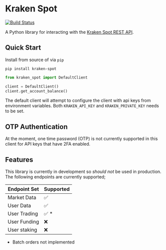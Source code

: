 # Kraken Spot

[![Build Status](https://app.travis-ci.com/kevbradwick/kraken-spot.svg?branch=master)](https://app.travis-ci.com/kevbradwick/kraken-spot)

A Python library for interacting with the [Kraken Spot REST API](https://docs.kraken.com/rest/).

## Quick Start

Install from source of via `pip`

    pip install kraken-spot

```python
from kraken_spot import DefaultClient

client = DefaultClient()
client.get_account_balance()
```

The default client will attempt to configure the client with api keys from environment variables. Both `KRAKEN_API_KEY` and `KRAKEN_PRIVATE_KEY` needs to be set.

## OTP Authentication

At the moment, one time password (OTP) is not currently supported in this client for API keys that have 2FA enabled.

## Features

This library is currently in development so *should not* be used in production. The following endpoints are currently supported;

| Endpoint Set | Supported |
| ------ | ------- |
| Market Data | ✅ |
| User Data | ✅ |
| User Trading | ✅ * |
| User Funding | ❌ |
| User staking | ❌ |

* Batch orders not implemented
